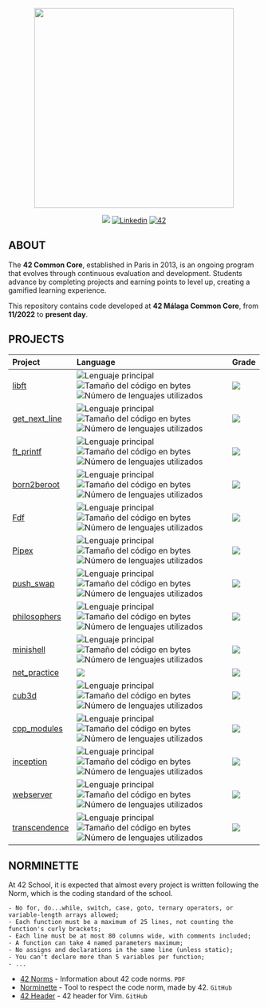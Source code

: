 <p align="center">
	<img  width="400" src=https://github.com/vcereced/vcereced/assets/120835200/3b3e5983-99bb-4eaf-84cb-6340f1a111ff>
</p>
<p align="center">
	<img src="https://img.shields.io/badge/status-in%20progress-yellow?style=flat-square"/>
	<a href='https://www.linkedin.com/in/victor-cereceda' target="_blank"><img alt='Linkedin' src='https://img.shields.io/badge/LinkedIn-100000?style=flat-square&logo=Linkedin&logoColor=white&labelColor=0A66C2&color=0A66C2'/></a>
	<a href='https://profile.intra.42.fr/users/vcereced' target="_blank"><img alt='42' src='https://img.shields.io/badge/Málaga-100000?style=flat-square&logo=42&logoColor=white&labelColor=000000&color=000000'/></a>
</p>

## ABOUT
The **42 Common Core**, established in Paris in 2013, is an ongoing program that evolves through continuous evaluation and development. Students advance by completing projects and earning points to level up, creating a gamified learning experience.

This repository contains code developed at **42 Málaga Common Core**, from **11/2022** to **present day**. </br>

## PROJECTS
<div align="center">

| Project | Language | Grade |
| :--- | :--- | :--- | 
| [libft](https://github.com/vcereced/libft) | <img src="https://img.shields.io/github/languages/top/vcereced/libft" alt="Lenguaje principal"> <img src="https://img.shields.io/github/languages/code-size/vcereced/libft" alt="Tamaño del código en bytes"> <img src="https://img.shields.io/github/languages/count/vcereced/libft" alt="Número de lenguajes utilizados"> | <img src="https://img.shields.io/badge/125%20%2F%20100-success"/> | 
| [get_next_line](https://github.com/vcereced/get_next_line) | <img src="https://img.shields.io/github/languages/top/vcereced/get_next_line" alt="Lenguaje principal"> <img src="https://img.shields.io/github/languages/code-size/vcereced/get_next_line" alt="Tamaño del código en bytes"> <img src="https://img.shields.io/github/languages/count/vcereced/get_next_line" alt="Número de lenguajes utilizados"> | <img src="https://img.shields.io/badge/125%20%2F%20100-success"/> | 
| [ft_printf](https://github.com/vcereced/ft_printf) | <img src="https://img.shields.io/github/languages/top/vcereced/ft_printf" alt="Lenguaje principal"> <img src="https://img.shields.io/github/languages/code-size/vcereced/ft_printf" alt="Tamaño del código en bytes"> <img src="https://img.shields.io/github/languages/count/vcereced/ft_printf" alt="Número de lenguajes utilizados"> | <img src="https://img.shields.io/badge/108%20%2F%20100-success"/> | 
| [born2beroot](https://github.com/vcereced/Born2beroot) | <img src="https://img.shields.io/github/languages/top/vcereced/Born2beroot" alt="Lenguaje principal"> <img src="https://img.shields.io/github/languages/code-size/vcereced/Born2beroot" alt="Tamaño del código en bytes"> <img src="https://img.shields.io/github/languages/count/vcereced/Born2beroot" alt="Número de lenguajes utilizados"> | <img src="https://img.shields.io/badge/100%20%2F%20100-success"/> |  
| [Fdf](https://github.com/vcereced/Fdf) | <img src="https://img.shields.io/github/languages/top/vcereced/FdF" alt="Lenguaje principal"> <img src="https://img.shields.io/github/languages/code-size/vcereced/FdF" alt="Tamaño del código en bytes"> <img src="https://img.shields.io/github/languages/count/vcereced/FdF" alt="Número de lenguajes utilizados"> | <img src="https://img.shields.io/badge/115%20%2F%20100-success"/> |
| [Pipex](https://github.com/vcereced/Pipex) | <img src="https://img.shields.io/github/languages/top/vcereced/Pipex" alt="Lenguaje principal"> <img src="https://img.shields.io/github/languages/code-size/vcereced/Pipex" alt="Tamaño del código en bytes"> <img src="https://img.shields.io/github/languages/count/vcereced/Pipex" alt="Número de lenguajes utilizados"> | <img src="https://img.shields.io/badge/125%20%2F%20100-success"/> | 
| [push_swap](https://github.com/vcereced/push_swap) | <img src="https://img.shields.io/github/languages/top/vcereced/push_swap" alt="Lenguaje principal"> <img src="https://img.shields.io/github/languages/code-size/vcereced/push_swap" alt="Tamaño del código en bytes"> <img src="https://img.shields.io/github/languages/count/vcereced/push_swap" alt="Número de lenguajes utilizados"> | <img src="https://img.shields.io/badge/100%20%2F%20100-success"/> |  
| [philosophers](https://github.com/vcereced/philosopher) | <img src="https://img.shields.io/github/languages/top/vcereced/philosopher" alt="Lenguaje principal"> <img src="https://img.shields.io/github/languages/code-size/vcereced/philosopher" alt="Tamaño del código en bytes"> <img src="https://img.shields.io/github/languages/count/vcereced/philosopher" alt="Número de lenguajes utilizados"> | <img src="https://img.shields.io/badge/125%20%2F%20100-sucess"/> | 
| [minishell](https://github.com/vcereced/minishell) | <img src="https://img.shields.io/github/languages/top/vcereced/minishell" alt="Lenguaje principal"> <img src="https://img.shields.io/github/languages/code-size/vcereced/minishell" alt="Tamaño del código en bytes"> <img src="https://img.shields.io/github/languages/count/vcereced/minishell" alt="Número de lenguajes utilizados"> | <img src="https://img.shields.io/badge/125%20%2F%20100-sucess"/> | 
| [net_practice](https://github.com/vcereced/net_practice) | <img src="https://img.shields.io/github/languages/top/vcereced/net_practice"/> | <img src="https://img.shields.io/badge/100%20%2F%20100-sucess"/> | 
| [cub3d](https://github.com/vcereced/cub3d) | <img src="https://img.shields.io/github/languages/top/vcereced/cub3d" alt="Lenguaje principal"> <img src="https://img.shields.io/github/languages/code-size/vcereced/cub3d" alt="Tamaño del código en bytes"> <img src="https://img.shields.io/github/languages/count/vcereced/cub3d" alt="Número de lenguajes utilizados"> | <img src="https://img.shields.io/badge/125%20%2F%20100-sucess"/> |  
| [cpp_modules](https://github.com/vcereced/cpp) | <img src="https://img.shields.io/github/languages/top/vcereced/cpp" alt="Lenguaje principal"> <img src="https://img.shields.io/github/languages/code-size/vcereced/cpp" alt="Tamaño del código en bytes"> <img src="https://img.shields.io/github/languages/count/vcereced/cpp" alt="Número de lenguajes utilizados"> | <img src="https://img.shields.io/badge/100%20%2F%20100-sucess"/> | 
| [inception](https://github.com/vcereced/inception) |  <img src="https://img.shields.io/github/languages/top/vcereced/inception" alt="Lenguaje principal"> <img src="https://img.shields.io/github/languages/code-size/vcereced/inception" alt="Tamaño del código en bytes"> <img src="https://img.shields.io/github/languages/count/vcereced/inception" alt="Número de lenguajes utilizados"> |<img src="https://img.shields.io/badge/100%20%2F%20100-sucess"/> | 
| [webserver](https://github.com/vcereced/webserver)  | <img src="https://img.shields.io/github/languages/top/vcereced/webserver" alt="Lenguaje principal"> <img src="https://img.shields.io/github/languages/code-size/vcereced/webserver" alt="Tamaño del código en bytes"> <img src="https://img.shields.io/github/languages/count/vcereced/webserver" alt="Número de lenguajes utilizados"> | <img src="https://img.shields.io/badge/110%20%2F%20100-sucess"/> | 
| [transcendence](https://github.com/vcereced/transcendence)  | <img src="https://img.shields.io/github/languages/top/vcereced/transcendence" alt="Lenguaje principal"> <img src="https://img.shields.io/github/languages/code-size/vcereced/transcendence" alt="Tamaño del código en bytes"> <img src="https://img.shields.io/github/languages/count/vcereced/transcendence" alt="Número de lenguajes utilizados"> | <img src="https://img.shields.io/badge/125%20%2F%20100-sucess"/> |

</div>

## NORMINETTE
At 42 School, it is expected that almost every project is written following the Norm, which is the coding standard of the school.

```
- No for, do...while, switch, case, goto, ternary operators, or variable-length arrays allowed;
- Each function must be a maximum of 25 lines, not counting the function's curly brackets;
- Each line must be at most 80 columns wide, with comments included;
- A function can take 4 named parameters maximum;
- No assigns and declarations in the same line (unless static);
- You can't declare more than 5 variables per function;
- ...
```

* [42 Norms](https://github.com/42School/norminette/blob/master/pdf/en.norm.pdf) - Information about 42 code norms. `PDF`
* [Norminette](https://github.com/42School/norminette) - Tool to respect the code norm, made by 42. `GitHub`
* [42 Header](https://github.com/42Paris/42header) - 42 header for Vim. `GitHub`
